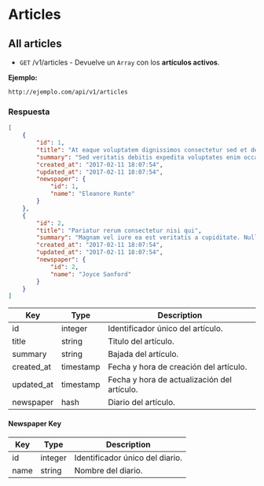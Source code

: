 # Articles

## All articles

* `GET` /v1/articles - Devuelve un `Array` con los **artículos activos**.

**Ejemplo:**

```
http://ejemplo.com/api/v1/articles
```

### Respuesta

```json
[
	{
		"id": 1,
		"title": "At eaque voluptatem dignissimos consectetur sed et delectus",
		"summary": "Sed veritatis debitis expedita voluptates enim occaecati. Error qui qui ut aliquam asperiores soluta quis. Explicabo molestiae ut non sunt ea.",
		"created_at": "2017-02-11 18:07:54",
		"updated_at": "2017-02-11 18:07:54",
		"newspaper": {
			"id": 1,
			"name": "Eleanore Runte"
		}
	},
	{
		"id": 2,
		"title": "Pariatur rerum consectetur nisi qui",
		"summary": "Magnam vel iure ea est veritatis a cupiditate. Nulla quo ratione velit sint praesentium dolore. Perferendis illum perspiciatis molestiae sit possimus reprehenderit id repudiandae. Repellat delectus qui maxime quidem.",
		"created_at": "2017-02-11 18:07:54",
		"updated_at": "2017-02-11 18:07:54",
		"newspaper": {
			"id": 2,
			"name": "Joyce Sanford"
		}
	}
]
```

Key | Type | Description
--- | --- | ---
id | integer | Identificador único del artículo.
title | string | Titulo del artículo.
summary | string | Bajada del artículo.
created_at | timestamp | Fecha y hora de creación del artículo.
updated_at | timestamp | Fecha y hora de actualización del artículo.
newspaper | hash | Diario del artículo.

#### Newspaper Key

Key | Type | Description
--- | --- | ---
id | integer | Identificador único del diario.
name | string | Nombre del diario.